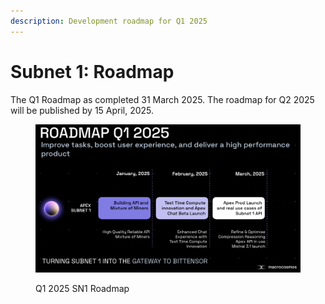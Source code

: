 ```yaml
---
description: Development roadmap for Q1 2025
---
```


# Subnet 1: Roadmap

The Q1 Roadmap as completed 31 March 2025. The roadmap for Q2 2025 will be published by 15 April, 2025.

<figure><img src="../../.gitbook/assets/SN1-Q1-2025-Roadmap.png" alt=""><figcaption><p>Q1 2025 SN1 Roadmap</p></figcaption></figure>

